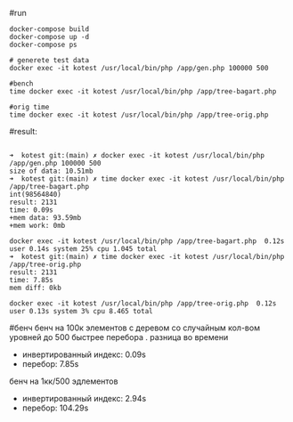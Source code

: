 #run

```shell
docker-compose build
docker-compose up -d
docker-compose ps

# generete test data
docker exec -it kotest /usr/local/bin/php /app/gen.php 100000 500

#bench
time docker exec -it kotest /usr/local/bin/php /app/tree-bagart.php

#orig time
time docker exec -it kotest /usr/local/bin/php /app/tree-orig.php

```


#result:
```shell

➜  kotest git:(main) ✗ docker exec -it kotest /usr/local/bin/php /app/gen.php 100000 500
size of data: 10.51mb
➜  kotest git:(main) ✗ time docker exec -it kotest /usr/local/bin/php /app/tree-bagart.php
int(98564840)
result: 2131
time: 0.09s
+mem data: 93.59mb
+mem work: 0mb

docker exec -it kotest /usr/local/bin/php /app/tree-bagart.php  0.12s user 0.14s system 25% cpu 1.045 total
➜  kotest git:(main) ✗ time docker exec -it kotest /usr/local/bin/php /app/tree-orig.php
result: 2131
time: 7.85s
mem diff: 0kb

docker exec -it kotest /usr/local/bin/php /app/tree-orig.php  0.12s user 0.13s system 3% cpu 8.465 total

```
#бенч
бенч на 100к элементов с деревом со случайным кол-вом уровней до 500 быстрее перебора . разница во времени

- инвертированный индекс: 0.09s
- перебор: 7.85s

бенч на 1кк/500 эдлементов
- инвертированный индекс: 2.94s
- перебор: 104.29s
